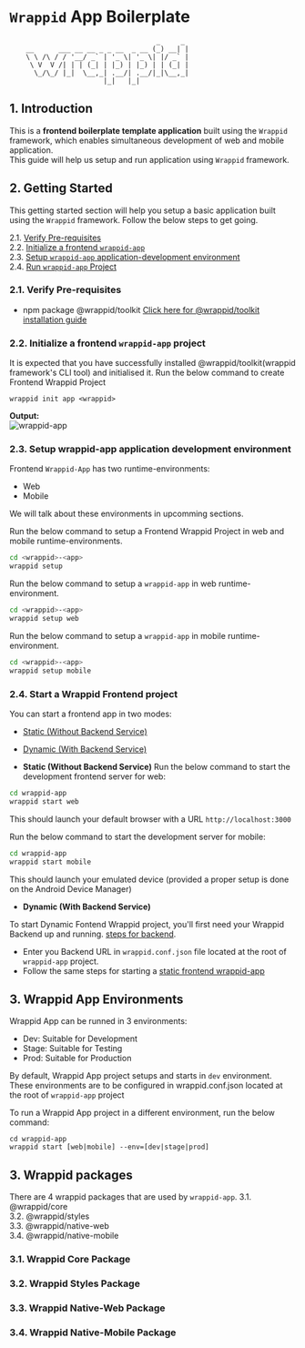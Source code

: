 # `Wrappid` App Boilerplate

```text
                                    _     _
    __      ___ __ __ _ _ __  _ __ (_) __| |
    \ \ /\ / / '__/ _` | '_ \| '_ \| |/ _` |
     \ V  V /| | | (_| | |_) | |_) | | (_| |
      \_/\_/ |_|  \__,_| .__/| .__/|_|\__,_|
                       |_|   |_|
```

## 1. Introduction   

This is a **frontend boilerplate template application** built using the `Wrappid` framework, which enables simultaneous development of web and mobile application.   
This guide will help us setup and run application using `Wrappid` framework.


## 2. Getting Started

This getting started section will help you setup a basic application built using the `Wrappid` framework. Follow the below steps to get going.

2.1. [Verify Pre-requisites]()   
2.2. [Initialize a frontend `wrappid-app`]()   
2.3. [Setup `wrappid-app` application-development environment]()   
2.4. [Run `wrappid-app` Project]()   

<!-- ### Verify Pre-requisites

First you need to verify that your system fulfills the pre-requisites. Listed below are the things required to be available in your system.

- Node.js - version 16
- npm - version 8
- @wrappid/toolkit installed globally

#### STEPS TO FOLLOW

- Step 1: wrappid init app test-project
- Step 2: cd test-project-app
- Step 3: wrappid setup
- Step 4: wrappid start web
- Step 5: wrappid start mobile

#### For Mobile development

- JDK 11 or more
- Android Studio
  - Android Device Manager
  - At least one device on the emulator -->

### 2.1. Verify Pre-requisites

 - npm package @wrappid/toolkit
[Click here for @wrappid/toolkit installation guide ]()


### 2.2. Initialize a frontend `wrappid-app` project

It is expected that you have successfully installed @wrappid/toolkit(wrappid framework's CLI tool) and initialised it.
Run the below command to create Frontend Wrappid Project

```terminal
wrappid init app <wrappid>
```

**Output:**  
![wrappid-app](https://github.com/wrappid/.github/assets/61864488/c7b6f0ae-bc7c-4008-87d0-96994839002a)


### 2.3. Setup wrappid-app application development environment

Frontend `Wrappid-App` has two runtime-environments:
- Web
- Mobile

We will talk about these environments in upcomming sections.

Run the below command to setup a Frontend Wrappid Project in web and mobile runtime-environments.

```bash
cd <wrappid>-<app>
wrappid setup
```

Run the below command to setup a `wrappid-app` in web runtime-environment.

```bash
cd <wrappid>-<app>
wrappid setup web
```

Run the below command to setup a `wrappid-app` in mobile runtime-environment.

```bash
cd <wrappid>-<app>
wrappid setup mobile
```

### 2.4. Start a Wrappid Frontend project
You can start a frontend app in two modes:
- [Static (Without Backend Service)]()   
- [Dynamic (With Backend Service)]()

- **Static (Without Backend Service)**
Run the below command to start the development frontend server for web:
```bash
cd wrappid-app
wrappid start web
```

This should launch your default browser with a URL `http://localhost:3000`

Run the below command to start the development server for mobile:

```bash
cd wrappid-app
wrappid start mobile
```

This should launch your emulated device (provided a proper setup is done on the Android Device Manager)


- **Dynamic (With Backend Service)**

To start Dynamic Fontend Wrappid project, you'll first need your Wrappid Backend up and running. [steps for backend]().   
 - Enter you Backend URL in `wrappid.conf.json` file located at the root of `wrappid-app` project.   
 - Follow the same steps for starting a [static frontend wrappid-app]()   

## 3. Wrappid App Environments
Wrappid App can be runned in 3 environments:
- Dev: Suitable for Development
- Stage: Suitable for Testing
- Prod: Suitable for Production

By default, Wrappid App project setups and starts in `dev` environment.
These environments are to be configured in wrappid.conf.json located at the root of `wrappid-app` project

To run a Wrappid App project in a different environment, run the below command:
```terminal
cd wrappid-app
wrappid start [web|mobile] --env=[dev|stage|prod]
```

## 3. Wrappid packages

There are 4 wrappid packages that are used by `wrappid-app`.
 3.1. @wrappid/core   
 3.2. @wrappid/styles   
 3.3. @wrappid/native-web   
 3.4. @wrappid/native-mobile   

### 3.1. Wrappid Core Package

### 3.2. Wrappid Styles Package

### 3.3. Wrappid Native-Web Package

### 3.4. Wrappid Native-Mobile Package







